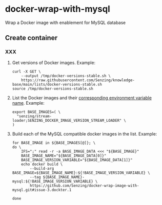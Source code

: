 # docker-wrap-with-mysql
Wrap a Docker image with enablement for MySQL database



## Create container

### XXX


1. Get versions of Docker images.
   Example:

    ```console
    curl -X GET \
        --output /tmp/docker-versions-stable.sh \
        https://raw.githubusercontent.com/Senzing/knowledge-base/main/lists/docker-versions-stable.sh
    source /tmp/docker-versions-stable.sh
    ```

1. List the Docker images and their
   [corresponding environment variable name](https://github.com/Senzing/knowledge-base/blob/main/lists/docker-versions-stable.sh).
   Example:

    ```console
    export BASE_IMAGES=( \
      "senzing/stream-loader;SENZING_DOCKER_IMAGE_VERSION_STREAM_LOADER" \
    )
    ```

1. Build each of the MySQL compatible docker images in the list.
   Example:

    ```console
    for BASE_IMAGE in ${BASE_IMAGES[@]}; \
    do \
        IFS=";" read -r -a BASE_IMAGE_DATA <<< "${BASE_IMAGE}"
        BASE_IMAGE_NAME="${BASE_IMAGE_DATA[0]}"
        BASE_IMAGE_VERSION_VARIABLE="${BASE_IMAGE_DATA[1]}"
        echo docker build \
            --build-arg BASE_IMAGE=${BASE_IMAGE_NAME}:${!BASE_IMAGE_VERSION_VARIABLE} \
            --tag ${BASE_IMAGE_NAME}-mysql:${!BASE_IMAGE_VERSION_VARIABLE} \
            https://github.com/Senzing/docker-wrap-image-with-mysql.git#issue-3.dockter.1

    done
    ```
